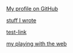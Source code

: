 

[My profile on GitHub ](https://github.com/oakla)

[stuff I wrote](pages/writings.md)

[test-link](pages\writitings\btc-as-a-store-of-value.md)

[my playing with the web](pages\web-dev-play.md)

<!-- ![Sir Edmond 'Weary' Dunlop, take in the Bontanical Gardens on my way home from a PCR test](/images/edmund-dunlop.jpg) -->
